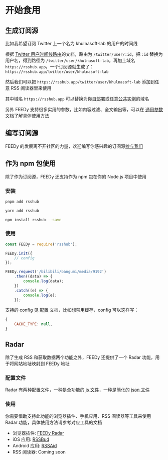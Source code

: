 # 开始食用

## 生成订阅源

比如我希望订阅 Twitter 上一个名为 khulnasoft-lab 的用户的时间线

根据 [Twitter 用户时间线路由](/zh/routes/social-media#twitter)的文档，路由为 `/twitter/user/:id`，把 `:id` 替换为用户名，得到路径为 `/twitter/user/khulnasoft-lab`，再加上域名 `https://rsshub.app`，一个订阅源就生成了：`https://rsshub.app/twitter/user/khulnasoft-lab`

然后我们可以把 `https://rsshub.app/twitter/user/khulnasoft-lab` 添加到任意 RSS 阅读器里来使用

其中域名 `https://rsshub.app` 可以替换为你[自部署](/zh/install)或任意[公共实例](/zh/instances)的域名

另外 FEEDy 支持很多实用的参数，比如内容过滤、全文输出等，可以在 [通用参数](/zh/parameter) 文档了解具体使用方法

## 编写订阅源

FEEDy 的发展离不开社区的力量，欢迎编写你感兴趣的订阅源[参与我们](/zh/joinus/quick-start)

## 作为 npm 包使用

除了作为订阅源，FEEDy 还支持作为 npm 包在你的 Node.js 项目中使用

### 安装

<Tabs groupId="package-manager">
<TabItem value="pnpm" label="pnpm" default>

```bash
pnpm add rsshub
```

</TabItem>
<TabItem value="yarn" label="yarnv1">

```bash
yarn add rsshub
```

</TabItem>
<TabItem value="npm" label="npm">

```bash
npm install rsshub --save
```

</TabItem>
</Tabs>

### 使用

```js
const FEEDy = require('rsshub');

FEEDy.init({
    // config
});

FEEDy.request('/bilibili/bangumi/media/9192')
    .then((data) => {
        console.log(data);
    })
    .catch((e) => {
        console.log(e);
    });
```

支持的 config 见 [配置](/zh/install/config) 文档，比如想禁用缓存，config 可以这样写：

```js
{
    CACHE_TYPE: null,
}
```

## Radar

除了生成 RSS 和获取数据两个功能之外，FEEDy 还提供了一个 Radar 功能，用于将网站地址映射到 FEEDy 地址

### 配置文件

Radar 有两种配置文件，一种是全功能的 [js 文件](https://github.com/khulnasoft-lab/feedy/blob/gh-pages/build/radar-rules.js)，一种是简化的 [json 文件](https://github.com/khulnasoft-lab/feedy/blob/gh-pages/build/radar-rules.json)

### 使用

你需要借助支持此功能的浏览器插件、手机应用、RSS 阅读器等工具来使用 Radar 功能，具体使用方法请参考对应工具的文档

- 浏览器插件: [FEEDy Radar](https://github.com/khulnasoft-lab/feedy-Radar)
- iOS 应用: [RSSBud](https://github.com/Cay-Zhang/RSSBud)
- Android 应用: [RSSAid](https://github.com/LeetaoGoooo/RSSAid)
- RSS 阅读器: Coming soon

